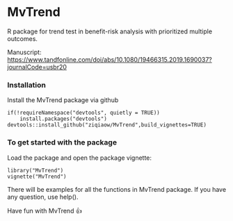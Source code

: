 # MvTrend
R package for trend test in benefit-risk analysis with prioritized multiple outcomes.

Manuscript: https://www.tandfonline.com/doi/abs/10.1080/19466315.2019.1690037?journalCode=usbr20


### Installation
Install the MvTrend package via github
```
if(!requireNamespace("devtools", quietly = TRUE))
    install.packages("devtools")
devtools::install_github("ziqiaow/MvTrend",build_vignettes=TRUE) 
```

### To get started with the package
Load the package and open the package vignette:
```
library("MvTrend")
vignette("MvTrend")
```
There will be examples for all the functions in MvTrend package. If you have any question, use help().

Have fun with MvTrend :+1:
